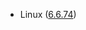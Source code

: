- Linux ([6.6.74](https://git.kernel.org/pub/scm/linux/kernel/git/stable/linux.git/tag/?h=v6.6.74))
